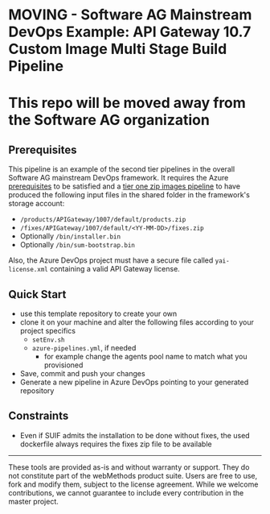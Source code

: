 # MOVING - Software AG Mainstream DevOps Example: API Gateway 10.7 Custom Image Multi Stage Build Pipeline

# This repo will be moved away from the Software AG organization

## Prerequisites

This pipeline is an example of the second tier pipelines in the overall Software AG mainstream DevOps framework.
It requires the Azure [prerequisites](https://github.com/SoftwareAG/sag-mainstream-devops-az-00-prerequisites) to be satisfied and a [tier one zip images pipeline](https://github.com/SoftwareAG/sag-mainstream-devops-az-01-product-fix-images) to have produced the following input files in the shared folder in the framework's storage account:

- `/products/APIGateway/1007/default/products.zip`
- `/fixes/APIGateway/1007/default/<YY-MM-DD>/fixes.zip`
- Optionally `/bin/installer.bin`
- Optionally `/bin/sum-bootstrap.bin`

Also, the Azure DevOps project must have a secure file called `yai-license.xml` containing a valid API Gateway license.

## Quick Start

- use this template repository to create your own
- clone it on your machine and alter the following files according to your project specifics
  - `setEnv.sh`
  - `azure-pipelines.yml`, if needed
    - for example change the agents pool name to match what you provisioned
- Save, commit and push your changes
- Generate a new pipeline in Azure DevOps pointing to your generated repository

## Constraints

- Even if SUIF admits the installation to be done without fixes, the used dockerfile always requires the fixes zip file to be available

------------------------------

These tools are provided as-is and without warranty or support. They do not constitute part of the webMethods product suite. Users are free to use, fork and modify them, subject to the license agreement. While we welcome contributions, we cannot guarantee to include every contribution in the master project.
